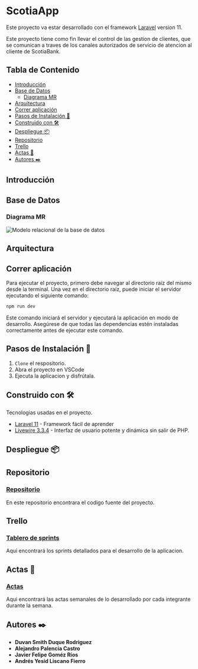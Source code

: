 # ScotiaApp

Este proyecto va estar desarrollado con el framework [Laravel](https://laravel.com/) version 11.

Este proyecto tiene como fin llevar el control de las gestion de clientes, que se comunican a traves de los canales autorizados de servicio de atencion al cliente de ScotiaBank.

## Tabla de Contenido

* [Introducción](#id1)
* [Base de Datos](#id2)
    * [Diagrama MR](#id3)
* [Arquitectura](#id4)
* [Correr aplicación](#id5)
* [Pasos de Instalación 🚀](#id6)
* [Construido con 🛠️](#id7)
* [Despliegue 📦](#id8)
* [Repositorio](#id9)
* [Trello ](#id10)
* [Actas 📄](#id11)
* [Autores ✒️](#id12)

## Introducción<a name="id1"></a>
## Base de Datos<a name="id2"></a>
### Diagrama MR<a name="id3"></a>

![Modelo relacional de la base de datos](https://drive.google.com/file/d/1KQnLY4WtdY5k8YyZV6Y3-Zo7XiRuMWdA/view?usp=drive_open)

## Arquitectura<a name="id4"></a>
## Correr aplicación<a name="id5"></a>

Para ejecutar el proyecto, primero debe navegar al directorio raíz del mismo desde la terminal. Una vez en el directorio raíz, puede iniciar el servidor ejecutando el siguiente comando:
```js
npm run dev
```
Este comando iniciará el servidor y ejecutará la aplicación en modo de desarrollo. Asegúrese de que todas las dependencias estén instaladas correctamente antes de ejecutar este comando.

## Pasos de Instalación 🚀<a name="id6"></a>

1. `Clone` el respositorio.
2. Abra el proyecto en VSCode
3. Ejecuta la aplicacion y disfrútala.

## Construido con 🛠️<a name="id7"></a>

Tecnologias usadas en el proyecto.

* [Laravel 11](https://laravel.com/) - Framework fácil de aprender
* [Livewire 3.3.4](https://livewire.laravel.com/) - Interfaz de usuario potente y dinámica sin salir de PHP.

## Despliegue 📦<a name="id8"></a>


## Repositorio<a name="id9"></a>

### [Repositorio](https://github.com/AlejandroP26/Sistemas-Distribuidos)
En este repositorio encontrara el codigo fuente del proyecto.

## Trello<a name="id10"></a>

### [Tablero de sprints](https://trello.com/b/JtTxnsyf/sistemas-distribuidos)

Aqui encontrará los sprints detallados para el desarrollo de la aplicacion. 

## Actas 📄<a name="id11"></a>

### [Actas](https://drive.google.com/drive/u/1/folders/16LFqFR7dFBl6mKeS5JatKVd0oJLbeATC)

Aqui encontrará las actas semanales de lo desarrollado por cada integrante durante la semana. 

## Autores ✒️<a name="id12"></a>


* **Duvan Smith Duque Rodriguez**
* **Alejandro Palencia Castro**
* **Javier Felipe Goméz Ríos**
* **Andrés Yesid Liscano Fierro**
